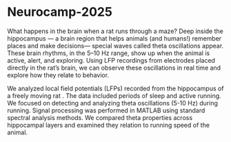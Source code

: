 # Neurocamp-2025
What happens in the brain when a rat runs through a maze?
Deep inside the hippocampus — a brain region that helps animals (and humans!) remember places and make decisions— special waves called theta oscillations appear.
These brain rhythms, in the 5–10 Hz range, show up when the animal is active, alert, and exploring.
Using LFP recordings from electrodes placed directly in the rat’s brain, we can observe these oscillations in real time and explore how they relate to behavior.

We analyzed local field potentials (LFPs) recorded from the hippocampus of a freely moving rat . 
The data included periods of sleep and active running. 
We focused on detecting and analyzing theta oscillations (5-10 Hz) during running. 
Signal processing was performed in MATLAB using standard spectral analysis methods.
We compared theta properties across hippocampal layers and examined they relation to running speed of the animal.
